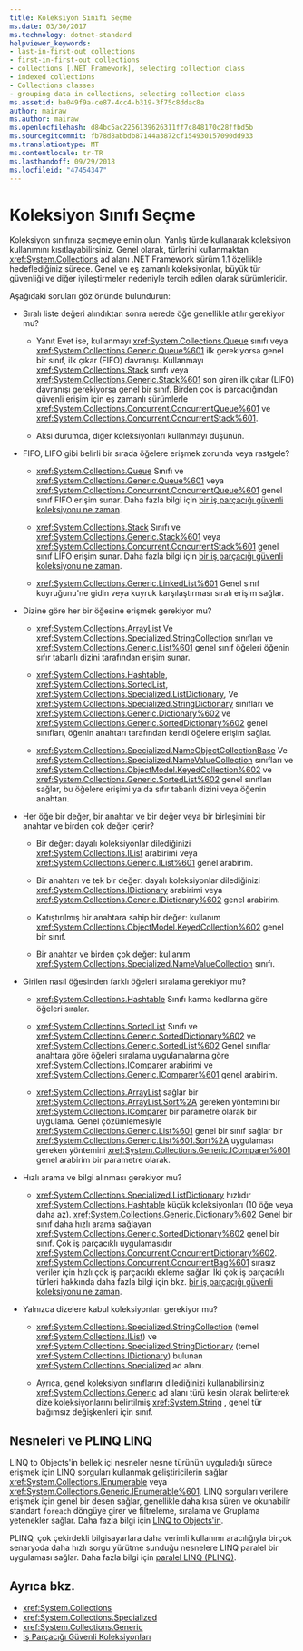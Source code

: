 ```yaml
---
title: Koleksiyon Sınıfı Seçme
ms.date: 03/30/2017
ms.technology: dotnet-standard
helpviewer_keywords:
- last-in-first-out collections
- first-in-first-out collections
- collections [.NET Framework], selecting collection class
- indexed collections
- Collections classes
- grouping data in collections, selecting collection class
ms.assetid: ba049f9a-ce87-4cc4-b319-3f75c8ddac8a
author: mairaw
ms.author: mairaw
ms.openlocfilehash: d84bc5ac2256139626311ff7c848170c28ffbd5b
ms.sourcegitcommit: fb78d8abbdb87144a3872cf154930157090dd933
ms.translationtype: MT
ms.contentlocale: tr-TR
ms.lasthandoff: 09/29/2018
ms.locfileid: "47454347"
---
```

# <a name="selecting-a-collection-class"></a>Koleksiyon Sınıfı Seçme
Koleksiyon sınıfınıza seçmeye emin olun. Yanlış türde kullanarak koleksiyon kullanımını kısıtlayabilirsiniz. Genel olarak, türlerini kullanmaktan <xref:System.Collections> ad alanı .NET Framework sürüm 1.1 özellikle hedeflediğiniz sürece. Genel ve eş zamanlı koleksiyonlar, büyük tür güvenliği ve diğer iyileştirmeler nedeniyle tercih edilen olarak sürümleridir.  
  
 Aşağıdaki soruları göz önünde bulundurun:  
  
-   Sıralı liste değeri alındıktan sonra nerede öğe genellikle atılır gerekiyor mu?  
  
    -   Yanıt Evet ise, kullanmayı <xref:System.Collections.Queue> sınıfı veya <xref:System.Collections.Generic.Queue%601> ilk gerekiyorsa genel bir sınıf, ilk çıkar (FIFO) davranışı. Kullanmayı <xref:System.Collections.Stack> sınıfı veya <xref:System.Collections.Generic.Stack%601> son giren ilk çıkar (LIFO) davranışı gerekiyorsa genel bir sınıf. Birden çok iş parçacığından güvenli erişim için eş zamanlı sürümlerle <xref:System.Collections.Concurrent.ConcurrentQueue%601> ve <xref:System.Collections.Concurrent.ConcurrentStack%601>.  
  
    -   Aksi durumda, diğer koleksiyonları kullanmayı düşünün.  
  
-   FIFO, LIFO gibi belirli bir sırada öğelere erişmek zorunda veya rastgele?  
  
    -   <xref:System.Collections.Queue> Sınıfı ve <xref:System.Collections.Generic.Queue%601> veya <xref:System.Collections.Concurrent.ConcurrentQueue%601> genel sınıf FIFO erişim sunar. Daha fazla bilgi için [bir iş parçacığı güvenli koleksiyonu ne zaman](../../../docs/standard/collections/thread-safe/when-to-use-a-thread-safe-collection.md).  
  
    -   <xref:System.Collections.Stack> Sınıfı ve <xref:System.Collections.Generic.Stack%601> veya <xref:System.Collections.Concurrent.ConcurrentStack%601> genel sınıf LIFO erişim sunar. Daha fazla bilgi için [bir iş parçacığı güvenli koleksiyonu ne zaman](../../../docs/standard/collections/thread-safe/when-to-use-a-thread-safe-collection.md).  
  
    -   <xref:System.Collections.Generic.LinkedList%601> Genel sınıf kuyruğunu'ne gidin veya kuyruk karşılaştırması sıralı erişim sağlar.  
  
-   Dizine göre her bir öğesine erişmek gerekiyor mu?  
  
    -   <xref:System.Collections.ArrayList> Ve <xref:System.Collections.Specialized.StringCollection> sınıfları ve <xref:System.Collections.Generic.List%601> genel sınıf öğeleri öğenin sıfır tabanlı dizini tarafından erişim sunar.  
  
    -   <xref:System.Collections.Hashtable>, <xref:System.Collections.SortedList>, <xref:System.Collections.Specialized.ListDictionary>, Ve <xref:System.Collections.Specialized.StringDictionary> sınıfları ve <xref:System.Collections.Generic.Dictionary%602> ve <xref:System.Collections.Generic.SortedDictionary%602> genel sınıfları, öğenin anahtarı tarafından kendi öğelere erişim sağlar.  
  
    -   <xref:System.Collections.Specialized.NameObjectCollectionBase> Ve <xref:System.Collections.Specialized.NameValueCollection> sınıfları ve <xref:System.Collections.ObjectModel.KeyedCollection%602> ve <xref:System.Collections.Generic.SortedList%602> genel sınıfları sağlar, bu öğelere erişimi ya da sıfır tabanlı dizini veya öğenin anahtarı.  
  
-   Her öğe bir değer, bir anahtar ve bir değer veya bir birleşimini bir anahtar ve birden çok değer içerir?  
  
    -   Bir değer: dayalı koleksiyonlar dilediğinizi <xref:System.Collections.IList> arabirimi veya <xref:System.Collections.Generic.IList%601> genel arabirim.  
  
    -   Bir anahtarı ve tek bir değer: dayalı koleksiyonlar dilediğinizi <xref:System.Collections.IDictionary> arabirimi veya <xref:System.Collections.Generic.IDictionary%602> genel arabirim.  
  
    -   Katıştırılmış bir anahtara sahip bir değer: kullanım <xref:System.Collections.ObjectModel.KeyedCollection%602> genel bir sınıf.  
  
    -   Bir anahtar ve birden çok değer: kullanım <xref:System.Collections.Specialized.NameValueCollection> sınıfı.  
  
-   Girilen nasıl öğesinden farklı öğeleri sıralama gerekiyor mu?  
  
    -   <xref:System.Collections.Hashtable> Sınıfı karma kodlarına göre öğeleri sıralar.  
  
    -   <xref:System.Collections.SortedList> Sınıfı ve <xref:System.Collections.Generic.SortedDictionary%602> ve <xref:System.Collections.Generic.SortedList%602> Genel sınıflar anahtara göre öğeleri sıralama uygulamalarına göre <xref:System.Collections.IComparer> arabirimi ve <xref:System.Collections.Generic.IComparer%601> genel arabirim.  
  
    -   <xref:System.Collections.ArrayList> sağlar bir <xref:System.Collections.ArrayList.Sort%2A> gereken yöntemini bir <xref:System.Collections.IComparer> bir parametre olarak bir uygulama. Genel çözümlemesiyle <xref:System.Collections.Generic.List%601> genel bir sınıf sağlar bir <xref:System.Collections.Generic.List%601.Sort%2A> uygulaması gereken yöntemini <xref:System.Collections.Generic.IComparer%601> genel arabirim bir parametre olarak.  
  
-   Hızlı arama ve bilgi alınması gerekiyor mu?  
  
    -   <xref:System.Collections.Specialized.ListDictionary> hızlıdır <xref:System.Collections.Hashtable> küçük koleksiyonları (10 öğe veya daha az). <xref:System.Collections.Generic.Dictionary%602> Genel bir sınıf daha hızlı arama sağlayan <xref:System.Collections.Generic.SortedDictionary%602> genel bir sınıf. Çok iş parçacıklı uygulamasıdır <xref:System.Collections.Concurrent.ConcurrentDictionary%602>. <xref:System.Collections.Concurrent.ConcurrentBag%601> sırasız veriler için hızlı çok iş parçacıklı ekleme sağlar. İki çok iş parçacıklı türleri hakkında daha fazla bilgi için bkz. [bir iş parçacığı güvenli koleksiyonu ne zaman](../../../docs/standard/collections/thread-safe/when-to-use-a-thread-safe-collection.md).  
  
-   Yalnızca dizelere kabul koleksiyonları gerekiyor mu?  
  
    -   <xref:System.Collections.Specialized.StringCollection> (temel <xref:System.Collections.IList>) ve <xref:System.Collections.Specialized.StringDictionary> (temel <xref:System.Collections.IDictionary>) bulunan <xref:System.Collections.Specialized> ad alanı.  
  
    -   Ayrıca, genel koleksiyon sınıflarını dilediğinizi kullanabilirsiniz <xref:System.Collections.Generic> ad alanı türü kesin olarak belirterek dize koleksiyonlarını belirtilmiş <xref:System.String> , genel tür bağımsız değişkenleri için sınıf.  
  
## <a name="linq-to-objects-and-plinq"></a>Nesneleri ve PLINQ LINQ  
 LINQ to Objects'in bellek içi nesneler nesne türünün uyguladığı sürece erişmek için LINQ sorguları kullanmak geliştiricilerin sağlar <xref:System.Collections.IEnumerable> veya <xref:System.Collections.Generic.IEnumerable%601>. LINQ sorguları verilere erişmek için genel bir desen sağlar, genellikle daha kısa süren ve okunabilir standart `foreach` döngüye girer ve filtreleme, sıralama ve Gruplama yetenekler sağlar. Daha fazla bilgi için [LINQ to Objects'in](https://msdn.microsoft.com/library/73cafe73-37cf-46e7-bfa7-97c7eea7ced9).  
  
 PLINQ, çok çekirdekli bilgisayarlara daha verimli kullanımı aracılığıyla birçok senaryoda daha hızlı sorgu yürütme sunduğu nesnelere LINQ paralel bir uygulaması sağlar. Daha fazla bilgi için [paralel LINQ (PLINQ)](../../../docs/standard/parallel-programming/parallel-linq-plinq.md).  
  
## <a name="see-also"></a>Ayrıca bkz.

- <xref:System.Collections>  
- <xref:System.Collections.Specialized>  
- <xref:System.Collections.Generic>  
- [İş Parçacığı Güvenli Koleksiyonları](../../../docs/standard/collections/thread-safe/index.md)
